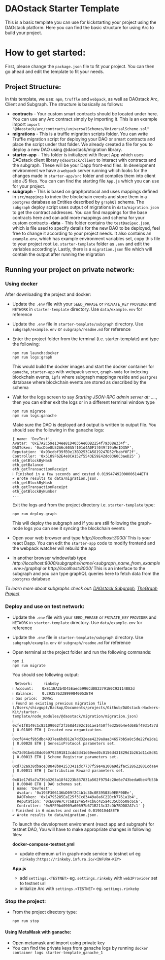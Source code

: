 # DAOstack Starter Template

This is a basic template you can use for kickstarting your project using the DAOstack platform.
Here you can find the basic structure for using Arc to build your project.

# How to get started:

First, please change the `package.json` file to fit your project.
You can then go ahead and edit the template to fit your needs.

## Project Structure:

In this template, we use: `npm`, `truffle` and `webpack`, as well as DAOstack Arc, Client and Subgraph.
The structure is basically as follows:

- **contracts** - Your custom smart contracts should be located under here. You can use any Arc contract simply by importing it. This is an example import `import "@daostack/arc/contracts/universalSchemes/UniversalScheme.sol"`
- **migrations** - This is a truffle migration scripts folder. You can write Truffle migration script for deploying your DAO or smart contracts and place the script under that folder. We already created a file for you to deploy a new DAO using @daostack/migration library.
- **starter-app** - This folder is initialized with React App which uses DAOstack client library `@daostack/client` to interact with contracts and the subgraph. These will be your Dapp front-end files. In development environment we have a `webpack` server running which looks for the changes made in `starter-app/src` folder and compiles them into client side JS files. You can can find the starting file `App.js` which you can use for your project.
- **subgraph** - This is based on graphprotocol and uses mappings defined in `src/mappings` to index the blockchain events and store them in a `postgres` database as Entities described by `graphQl` schema. The `subgraph` deploy script uses output of migrations in `data/migration.json` to get the contract addresses. You can find mappings for the base contracts here and can add more mappings and schema for your custom contracts
-**data** - This folder contains the `testDaoSpec.json`, which is file used to specify details for the new DAO to be deployed, feel free to change it according to your project needs. It also contains an `example.env`, which has example environment variables set, copy this file to your project root i.e. `starter-template` folder as `.env` and edit the variables accordingly. Lastly, there is a `migration.json` file which will contain the output after running the migration

## Running your project on private network:

### Using docker
After downloading the project and docker:

- Update the `.env` file with your `SEED_PHRASE` or `PRIVATE_KEY`  `PROVIDER` and `NETWORK` in `starter-template` directory. Use `data/example.env` for reference
- Update the `.env` file in `starter-template/subgraph` directory. Use `subgraph/example.env` or `subgraph/readme.md` for reference
- Enter the project folder from the terminal (i.e. starter-template) and type the following:

  ```
  npm run launch:docker
  npm run logs:graph
  ```

  This would build the docker images and start the docker container for `ganache`, `starter-app` with webpack server, `graph-node` for indexing blockchain events, `ipfs` where subgraph mappings reside and `postgres` database where blockchain events are stored as described by the schema

- Wait for the logs screen to say *Starting JSON-RPC admin server at: ....*, then you can either exit the logs or in a different terminal window type

  ```
  npm run migrate
  npm run logs:ganache
  ```

  Make sure the DAO is deployed and output is written to output file. You should see the following in the ganache logs:
  ```
  { name: 'DevTest',
  Avatar: '0xE7A2C59e134ee81D4035Ae6DB2254f79308e334f',
  DAOToken: '0xcDbe8b52A6c60A5f101d4A0F1f049f19a9e1D35F',
  Reputation: '0x93cdbf39fB9e13BD253CA5819247D52fbabf0F2f',
  Controller: '0x5109F62E4e0CA152f5543E59E42dc0360C3aeD25' }
  eth_getBlockByHash
  eth_getBalance
  eth_getTransactionReceipt
  ℹ Finished in a few seconds and costed 0.019947492000006144ETH
  ✔ Wrote results to data/migration.json.
  eth_getBlockByHash
  eth_getTransactionReceipt
  eth_getBlockByNumber
  ...
  ```

  Exit the logs and from the project directory i.e. `starter-template` type:

  ```
  npm run deploy-graph
  ```

  This will deploy the subgraph and if you are still following the graph-node logs you can see it syncing the blockchain events

- Open your web browser and type *http://localhost:3000/* This is your react Dapp. You can edit the `starter-app` code to modify frontend and the webpack watcher will rebuild the app

- In another browser window/tab type *http://localhost:8000/subgraphs/name/<subgraph_name_from_example.env>/graphql* or *http://localhost:8000/* This is an interface to the subgraph and you can type graphQL queries here to fetch data from the `postgres` database

_To learn more about subgraphs check out: [DAOstack Subgraph](https://github.com/daostack/subgraph), [TheGraph Project](https://thegraph.com/docs/quick-start)_

### Deploy and use on test network:

- Update the `.env` file with your `SEED_PHRASE` or `PRIVATE_KEY`  `PROVIDER` and `NETWORK` in `starter-template` directory. Use `data/example.env` for reference
- Update the `.env` file in `starter-template/subgraph` directory. Use `subgraph/example.env` or `subgraph/readme.md` for reference
- Open terminal at the project folder and run the following commands:

  ```
  npm i
  npm run migrate
  ```
  

  You should see following output:

  ```
   Network: 	rinkeby
  ℹ Account: 	0xE11BA2b4D45Eaed5996Cd0823791E0C93114882d
  ℹ Balance: 	0.293576338999840053ETH
  ℹ Gas price: 	3GWei
  ℹ Found an existing previous migration file (/Users/shivgupt/Backup/Documents/projects/Github/DAOstack-Hackers-Kit/starter-template/node_modules/@daostack/migration/migration.json)
  ℹ 0xfe1f8149c1c83109062f2f368d4392c161ae1450ffe3250b4e4d68bf4931457d | 0.01809 ETH | Created new organization.
  ℹ 0xcf844cf9b5dbc4937ee6bd812e7dd32eee4239a8aa34657bb5a8c5de22fe2de1 | 0.00028 ETH | GenesisProtocol parameters set.
  ℹ 0x73d91beb38dc0b9793591813cdd3d41d69eed0c0156d431829d1b261d11c8d81 | 0.00013 ETH | Scheme Registrar parameters set.
  ℹ 0xd732a938dbace38848b842533411dc7737f59e4a100a9d2fac528622801cdaa4 | 0.00011 ETH | Contribution Reward parameters set.
  ℹ 0x81e17d5a7a739a3263a18f4223b837831a502f9754c20e6e743beda6be4fb53b | 0.00040 ETH | DAO schemes set.
  { name: 'DevTest',
    Avatar: '0x193F306136bD09f2C4b1c30c0E39503b9EEF00Ee',
    DAOToken: '0x14795285EaE25f3Cc83449a8a6C22Dcb7761a1b4',
    Reputation: '0xE609e7C7c6B124e54FCb6c425a4C35Cbb508c6C6',
    Controller: '0x9FE9bd0909a60697b671B213c32cDb7BDD82A7c1' }
  ℹ Finished in 6 minutes and costed 0.019010448ETH
  ✔ Wrote results to data/migration.json.

  ```

  To launch the development environment (react app and subgraph) for testnet DAO, You will have to make appropriate changes in following files:

  **docker-compose-testnet.yml**
    - update ethereum url in graph-node service to testnet url eg `rinkeby:https://rinkeby.infura.io/<INFURA-KEY>`

  **App.js**
    - add `settings.<TESTNET>` eg. `settings.rinkeby` with `web3Provider` set to testnet url
    - initialize Arc with `settings.<TESTNET>` eg. `settings.rinkeby`

### Stop the project:
- From the project directory type:

  ```
  npm run stop
  ```

#### Using MetaMask with ganache:
  - Open metamask and import using private key
  - You can find the private keys from ganache logs by running `docker container logs starter-template_ganache_1`
